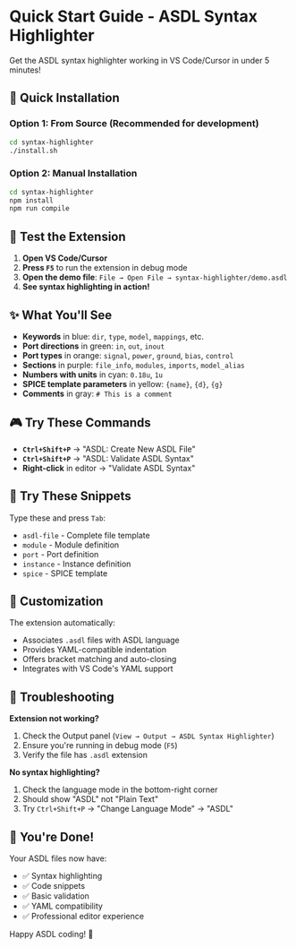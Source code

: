 # Quick Start Guide - ASDL Syntax Highlighter

Get the ASDL syntax highlighter working in VS Code/Cursor in under 5 minutes!

## 🚀 Quick Installation

### Option 1: From Source (Recommended for development)
```bash
cd syntax-highlighter
./install.sh
```

### Option 2: Manual Installation
```bash
cd syntax-highlighter
npm install
npm run compile
```

## 🎯 Test the Extension

1. **Open VS Code/Cursor**
2. **Press `F5`** to run the extension in debug mode
3. **Open the demo file**: `File → Open File → syntax-highlighter/demo.asdl`
4. **See syntax highlighting in action!**

## ✨ What You'll See

- **Keywords** in blue: `dir`, `type`, `model`, `mappings`, etc.
- **Port directions** in green: `in`, `out`, `inout`
- **Port types** in orange: `signal`, `power`, `ground`, `bias`, `control`
- **Sections** in purple: `file_info`, `modules`, `imports`, `model_alias`
- **Numbers with units** in cyan: `0.18u`, `1u`
- **SPICE template parameters** in yellow: `{name}`, `{d}`, `{g}`
- **Comments** in gray: `# This is a comment`

## 🎮 Try These Commands

- **`Ctrl+Shift+P`** → "ASDL: Create New ASDL File"
- **`Ctrl+Shift+P`** → "ASDL: Validate ASDL Syntax"
- **Right-click** in editor → "Validate ASDL Syntax"

## 📝 Try These Snippets

Type these and press `Tab`:
- `asdl-file` - Complete file template
- `module` - Module definition
- `port` - Port definition
- `instance` - Instance definition
- `spice` - SPICE template

## 🔧 Customization

The extension automatically:
- Associates `.asdl` files with ASDL language
- Provides YAML-compatible indentation
- Offers bracket matching and auto-closing
- Integrates with VS Code's YAML support

## 🚨 Troubleshooting

**Extension not working?**
1. Check the Output panel (`View → Output → ASDL Syntax Highlighter`)
2. Ensure you're running in debug mode (`F5`)
3. Verify the file has `.asdl` extension

**No syntax highlighting?**
1. Check the language mode in the bottom-right corner
2. Should show "ASDL" not "Plain Text"
3. Try `Ctrl+Shift+P` → "Change Language Mode" → "ASDL"

## 🎉 You're Done!

Your ASDL files now have:
- ✅ Syntax highlighting
- ✅ Code snippets
- ✅ Basic validation
- ✅ YAML compatibility
- ✅ Professional editor experience

Happy ASDL coding! 🚀



